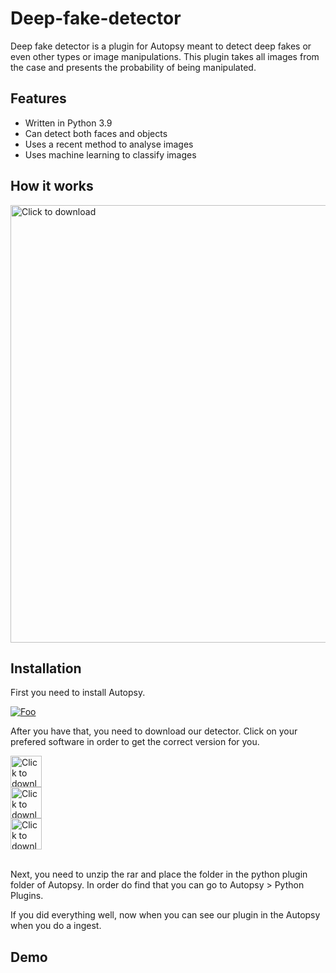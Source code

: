 # Deep-fake-detector

Deep fake detector is a plugin for Autopsy meant to detect deep fakes or even other types or image manipulations.
This plugin takes all images from the case and presents the probability of being manipulated.

## Features

- Written in Python 3.9 
- Can detect both faces and objects
- Uses a recent method to analyse images
- Uses machine learning to classify images

## How it works

<img src="https://github.com/saraferreirascf/Deep-fake-detector/blob/main/arquitetura3.png" alt="Click to download" width="700"/>

## Installation

First you need to install Autopsy. 

<a href="https://www.autopsy.com/download/" target="_blank" rel="Click to dowload" >![Foo](https://github.com/saraferreirascf/Deep-fake-detector/blob/main/autopsy.jpeg)</a><br/>

After you have that, you need to download our detector. Click on your prefered software in order to get the correct version for you.<br/>

<div class="row">
  <div class="column">
    <img src="https://github.com/saraferreirascf/Deep-fake-detector/blob/main/windows.png" alt="Click to download" width="50" href="https://www.autopsy.com/download/" />
  </div>
  
  <div class="column">
   <img src="https://github.com/saraferreirascf/Deep-fake-detector/blob/main/apple.png" alt="Click to download" width="50" href="https://www.autopsy.com/download/"/>
  </div>
  <div class="column">
    <img src="https://github.com/saraferreirascf/Deep-fake-detector/blob/main/linux.png" alt="Click to download" width="50" href="https://www.autopsy.com/download/"/>
  </div>
</div><br/>


Next, you need to unzip the rar and place the folder in the python plugin folder of Autopsy. In order do find that you can go to Autopsy > Python Plugins.

If you did everything well, now when you can see our plugin in the Autopsy when you do a ingest.

## Demo


